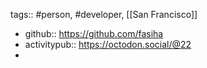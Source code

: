 tags:: #person, #developer, [[San Francisco]]

- github:: https://github.com/fasiha
- activitypub:: https://octodon.social/@22
-